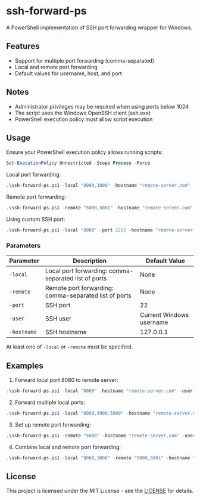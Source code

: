 # ssh-forward-ps

A PowerShell implementation of SSH port forwarding wrapper for Windows.

## Features

- Support for multiple port forwarding (comma-separated)
- Local and remote port forwarding
- Default values for username, host, and port

## Notes

- Administrator privileges may be required when using ports below 1024
- The script uses the Windows OpenSSH client (ssh.exe)
- PowerShell execution policy must allow script execution

## Usage

Ensure your PowerShell execution policy allows running scripts:

```powershell
Set-ExecutionPolicy Unrestricted -Scope Process -Force
```

Local port forwarding:

```powershell
.\ssh-forward-ps.ps1 -local "8080,3000" -hostname "remote-server.com" -user "username"
```

Remote port forwarding:

```powershell
.\ssh-forward-ps.ps1 -remote "5000,5001" -hostname "remote-server.com" -user "username"
```

Using custom SSH port:

```powershell
.\ssh-forward-ps.ps1 -local "8080" -port 2222 -hostname "remote-server.com" -user "username"
```

### Parameters

| Parameter   | Description                                           | Default Value            |
|-------------|-------------------------------------------------------|--------------------------|
| `-local`    | Local port forwarding: comma-separated list of ports  | None                     |
| `-remote`   | Remote port forwarding: comma-separated list of ports | None                     |
| `-port`     | SSH port                                              | 22                       |
| `-user`     | SSH user                                              | Current Windows username |
| `-hostname` | SSH hostname                                          | 127.0.0.1                |

At least one of `-local` or `-remote` must be specified.

## Examples

1. Forward local port 8080 to remote server:

```powershell
.\ssh-forward-ps.ps1 -local "8080" -hostname "remote-server.com" -user "username"
```

2. Forward multiple local ports:

```powershell
.\ssh-forward-ps.ps1 -local "8080,3000,5000" -hostname "remote-server.com" -user "username"
```

3. Set up remote port forwarding:

```powershell
.\ssh-forward-ps.ps1 -remote "5000" -hostname "remote-server.com" -user "username"
```

4. Combine local and remote port forwarding:

```powershell
.\ssh-forward-ps.ps1 -local "8080,3000" -remote "5000,5001" -hostname "remote-server.com" -user "username"
```

## License

This project is licensed under the MIT License - see the [LICENSE](https://opensource.org/license/mit) for details.
